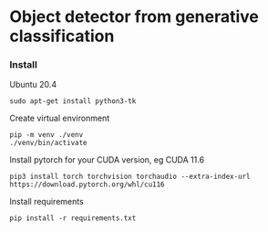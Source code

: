 #  Object detector from generative classification

### Install

Ubuntu 20.4

```
sudo apt-get install python3-tk
```

Create virtual environment

```
pip -m venv ./venv
./venv/bin/activate
```


Install pytorch for your CUDA version, eg CUDA 11.6

```commandline
pip3 install torch torchvision torchaudio --extra-index-url https://download.pytorch.org/whl/cu116
```

Install requirements

```commandline
pip install -r requirements.txt
```